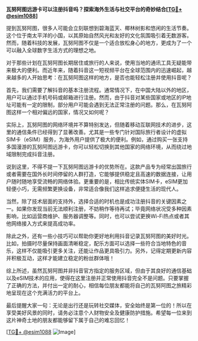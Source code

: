 **瓦努阿图远游卡可以注册抖音吗？探索海外生活与社交平台的奇妙结合[[TG💪+ @esim1088](https://t.me/s/esim1088)]**

提到瓦努阿图，很多人可能会立刻联想到碧海蓝天、椰林树影和悠闲的生活节奏。这个位于南太平洋的小国，以其原始自然风光和友好的文化氛围吸引着无数游客。然而，随着科技的发展，瓦努阿图不仅是一个适合放松身心的地方，更成为了一个可以融入全球数字生活方式的理想之地。

对于那些计划在瓦努阿图长期居住或旅行的人来说，使用当地的通讯工具无疑能带来极大的便利。而近年来，随着抖音这一短视频平台在全球范围内的迅速崛起，越来越多的人开始思考：在瓦努阿图这样的地方，是否也能轻松注册并使用抖音呢？

首先，我们需要了解抖音的基本注册流程。通常情况下，在中国大陆以外的地区，用户可以通过手机号码或邮箱进行注册。然而，由于抖音对某些国家或地区的IP地址可能有一定的限制，部分用户可能会遇到无法正常注册的问题。那么，在瓦努阿图这样一个相对偏远的国家，情况又如何呢？

实际上，瓦努阿图的网络环境并不算特别发达，但随着移动互联网技术的进步，这里的通信条件已经得到了显著改善。尤其是一些专门针对国际旅行者设计的虚拟SIM卡（eSIM）服务，为海外用户提供了极大的便利。例如，通过购买一张支持多国漫游的瓦努阿图远游卡，你可以轻松切换到其他国家的网络环境，从而绕过地域限制完成抖音注册。

说到这里，不得不提一下瓦努阿图远游卡的优势所在。这款产品专为经常出国旅行或者需要在国外长时间停留的人群打造，它能够提供稳定且高速的数据连接，让用户随时随地享受流畅的网络体验。更重要的是，相比传统实体SIM卡，eSIM更加轻便小巧，无需频繁更换设备，非常适合像我们这样追求便捷生活的现代人。

当然，除了技术层面的支持外，选择合适的时机也是成功注册抖音的关键因素之一。如果你发现当前无法顺利注册，不妨稍作等待再试；毕竟网络状况受多种因素影响，比如运营商维护、服务器调整等。同时，也可以尝试更换Wi-Fi热点或者其他网络接入方式来提高成功率。

除此之外，还有一些小技巧可以帮助你更好地利用抖音记录瓦努阿图的美好时光。比如，拍摄时尽量保持画面清晰稳定，配乐方面可以选择一些符合当地特色的音乐，这样不仅能吸引更多关注，还能让作品更具吸引力。另外，记得定期更新内容并积极互动，这样才能建立稳定的粉丝群体哦！

综上所述，虽然瓦努阿图并非抖音官方指定的服务区域，但由于其良好的通信基础以及eSIM技术的应用，使得在这里注册并正常使用抖音完全不是问题。只要掌握了正确的方法，并付出一定的耐心，相信每位朋友都能将自己的瓦努阿图之旅精彩地呈现在这个充满活力的平台上。

最后提醒大家一句：无论是出行还是玩转社交媒体，安全始终是第一位的！所以在享受美好风景的同时，请务必注意个人财物安全及健康防护措施。希望每一位来到这片神奇土地的朋友都能够留下属于自己的难忘回忆！

[[TG💪+ @esim1088](https://t.me/s/esim1088) ![Image](https://i.postimg.cc/4NQfJmqS/Snipaste-2025-05-13-00-14-12.png)]